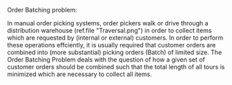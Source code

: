 Order Batching problem:

In manual order picking systems, order pickers walk or drive through a distribution warehouse (ref.file "Traversal.png") in order to collect items which are requested by (internal or external) customers. In order to perform these operations effciently, it is usually required that customer orders are combined into (more substantial) picking orders (Batch)  of limited size. The Order Batching Problem deals with the question of how a given set of customer orders should be combined such that the total length of all tours is minimized which are necessary to collect all items.


<!---
Geoff02/Geoff02 is a ✨ special ✨ repository because its `README.md` (this file) appears on your GitHub profile.
You can click the Preview link to take a look at your changes.
--->
